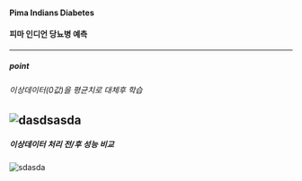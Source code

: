 #### Pima Indians Diabetes
#### 피마 인디언 당뇨병 예측
---


##### point
###### 이상데이터(0값)을 평균치로 대체후 학습
![dasdsasda](https://user-images.githubusercontent.com/71945157/94943147-3748cc00-0512-11eb-9611-7a2bdd5e4aa5.png)
---

##### 이상데이터 처리 전/후 성능 비교
![sdasda](https://user-images.githubusercontent.com/71945157/94943423-a7efe880-0512-11eb-85c5-b1c5ddb00f3d.png)

